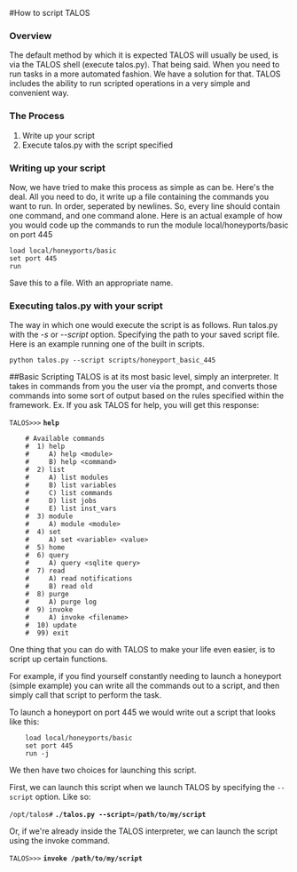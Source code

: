 #How to script TALOS

### Overview
The default method by which it is expected TALOS will usually be used, is via the TALOS shell (execute talos.py).  That being said.  When you need to run tasks in a more automated fashion.  We have a solution for that.  TALOS includes the ability to run scripted operations in a very simple and convenient way.

### The Process
1. Write up your script
2. Execute talos.py with the script specified

### Writing up your script
Now, we have tried to make this process as simple as can be.  Here's the deal.  All you need to do, it write up a file containing the commands you want to run.  In order, seperated by newlines.
So, every line should contain one command, and one command alone.
Here is an actual example of how you would code up the commands to run the module local/honeyports/basic on port 445
```
load local/honeyports/basic
set port 445
run
```
Save this to a file.  With an appropriate name.

### Executing talos.py with your script
The way in which one would execute the script is as follows.  Run talos.py with the *-s* or *--script* option.  Specifying the path to your saved script file.
Here is an example running one of the built in scripts.
```
python talos.py --script scripts/honeyport_basic_445
```

##Basic Scripting
TALOS is at its most basic level, simply an interpreter.  It takes in commands from you the user via the prompt, and converts those commands into some sort of output based on the rules specified within the framework.  Ex.  If you ask TALOS for help, you will get this response:

`TALOS>>>` **`help`**

		# Available commands
		#  1) help
		#     A) help <module>
		#     B) help <command>
		#  2) list
		#     A) list modules
		#     B) list variables
		#     C) list commands
		#     D) list jobs
		#     E) list inst_vars
		#  3) module
		#     A) module <module>
		#  4) set
		#     A) set <variable> <value>
		#  5) home
		#  6) query
		#     A) query <sqlite query>
		#  7) read
		#     A) read notifications
		#     B) read old
		#  8) purge
		#     A) purge log
		#  9) invoke
		#     A) invoke <filename>
		#  10) update
		#  99) exit


One thing that you can do with TALOS to make your life even easier, is to script up certain functions.  

For example, if you find yourself constantly needing to launch a honeyport (simple example) you can write all the commands out to a script, and then simply call that script to perform the task.  

To launch a honeyport on port 445 we would write out a script that looks like this:

		load local/honeyports/basic
		set port 445
		run -j

We then have two choices for launching this script.

First, we can launch this script when we launch TALOS by specifying the `--script` option.  Like so:

`/opt/talos#` **`./talos.py --script=/path/to/my/script`**

Or, if we're already inside the TALOS interpreter, we can launch the script using the invoke command.

`TALOS>>>` **`invoke /path/to/my/script`**
